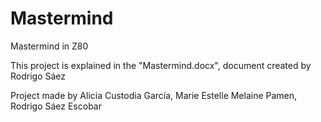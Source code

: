 # Mastermind
Mastermind in Z80

This project is explained in the "Mastermind.docx", document created by Rodrigo Sáez

Project made by Alicia Custodia García, Marie Estelle Melaine Pamen, Rodrigo Sáez Escobar
